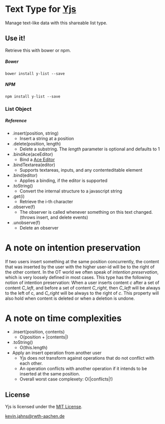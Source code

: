 
# Text Type for [Yjs](https://github.com/y-js/yjs)

Manage text-like data with this shareable list type.

## Use it!
Retrieve this with bower or npm.

##### Bower
```
bower install y-list --save
```

##### NPM
```
npm install y-list --save
```

### List Object

##### Reference
* .insert(position, string)
  * Insert a string at a position
* .delete(position, length)
  * Delete a substring. The *length* parameter is optional and defaults to 1
* .bindAce(aceEditor)
  * Bind a [Ace Editor](https://ace.c9.io/)
* .bindTextarea(editor)
  * Supports textareas, inputs, and any contenteditable element
* .bind(editor)
  * Applies a binding, if the editor is supported
* .toString()
  * Convert the internal structure to a javascript string
* .get(i)
  * Retrieve the i-th character 
* .observe(f)
  * The observer is called whenever something on this text changed. (throws insert, and delete events)
* .unobserve(f)
  * Delete an observer

# A note on intention preservation
If two users insert something at the same position concurrently, the content that was inserted by the user with the higher user-id will be to the right of the other content. In the OT world we often speak of *intention preservation*, which is very loosely defined in most cases. This type has the following notion of intention preservation: When a user inserts content *c* after a set of content *C_left*, and before a set of content *C_right*, then *C_left* will be always to the left of c, and *C_right* will be always to the right of *c*. This property will also hold when content is deleted or when a deletion is undone.

# A note on time complexities
* .insert(position, contents)
  * O(position + |contents|)
* .toString()
  * O(this.length)
* Apply an insert operation from another user
  * Yjs does not transform against operations that do not conflict with each other.
  * An operation conflicts with another operation if it intends to be inserted at the same position.
  * Overall worst case complexety: O(|conflicts|!)

## License
Yjs is licensed under the [MIT License](./LICENSE.txt).

<kevin.jahns@rwth-aachen.de>